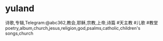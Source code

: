 # yuland
诗歌,专辑,Telegram:@abc362,教会,耶稣,宗教,上帝,诗篇 #天主教 #儿歌 #教堂 poetry,album,church,jesus,religion,god,psalms,catholic,children's songs,church
